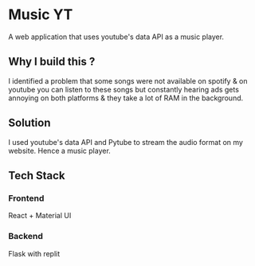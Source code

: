 # Music YT

A web application that uses youtube's data API as a music player.

## Why I build this ?

I identified a problem that some songs were not available on spotify & on youtube you can listen to these songs but constantly hearing ads gets annoying on both platforms & they take a lot of RAM in the background. 

## Solution
I used youtube's data API and Pytube to stream the audio format on my website. Hence a music player.

## Tech Stack 
### Frontend
React + Material UI 

### Backend
Flask with replit
